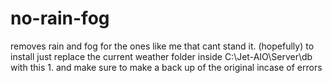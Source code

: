 # no-rain-fog
removes rain and fog for the ones like me that cant stand it. (hopefully)
to install just replace the current weather folder inside C:\Jet-AIO\Server\db with this 1. and make sure to make a back up of the original incase of errors
